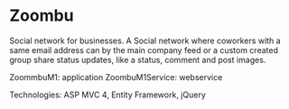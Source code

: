 Zoombu
======

Social network for businesses. A Social network where coworkers with a same email address can by the main company feed or a custom created group share status updates, like a status, comment and post images.

ZoommbuM1: application
ZoombuM1Service: webservice

Technologies: ASP MVC 4, Entity Framework, jQuery

